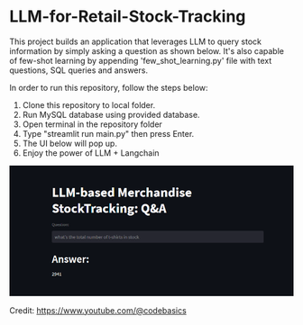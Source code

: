 # LLM-for-Retail-Stock-Tracking
This project builds an application that leverages LLM to query stock information by simply asking a question as shown below. It's also capable of few-shot learning by appending 'few_shot_learning.py' file with text questions, SQL queries and answers.

In order to run this repository, follow the steps below:

1. Clone this repository to local folder.
2. Run MySQL database using provided database.
3. Open terminal in the repository folder
4. Type "streamlit run main.py" then press Enter.
5. The UI below will pop up. 
6. Enjoy the power of LLM + Langchain



![alt text](image.png)

Credit: https://www.youtube.com/@codebasics
